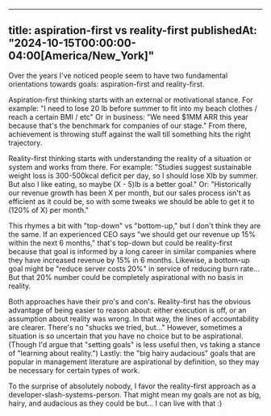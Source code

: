 
---
title: aspiration-first vs reality-first
publishedAt: "2024-10-15T00:00:00-04:00[America/New_York]"
---

Over the years I've noticed people seem to have two fundamental orientations towards goals: aspiration-first and
reality-first.

Aspiration-first thinking starts with an external or motivational stance.  For example: "I need to lose 20 lb before
summer to fit into my beach clothes / reach a certain BMI / etc"  Or in business: "We need $1MM ARR this year because
that's the benchmark for companies of our stage."  From there, achievement is throwing stuff against the wall till
something hits the right trajectory.

Reality-first thinking starts with understanding the reality of a situation or system and works from there.  For
example: "Studies suggest sustainable weight loss is 300-500kcal deficit per day, so I should lose Xlb by summer.  But
also I like eating, so maybe (X - 5)lb is a better goal."  Or: "Historically our revenue growth has been X per month,
but our sales process isn't as efficient as it could be, so with some tweaks we should be able to get it to (120% of X)
per month."

This rhymes a bit with "top-down" vs "bottom-up," but I don't think they are the same.  If an experienced CEO says "we
should get our revenue up 15% within the next 6 months," that's top-down but could be reality-first because that goal is
informed by a long career in similar companies where they have increased revenue by 15% in 6 months.  Likewise, a
bottom-up goal might be "reduce server costs 20%" in service of reducing burn rate... But that 20% number could be
completely aspirational with no basis in reality.

Both approaches have their pro's and con's.  Reality-first has the obvious advantage of being easier to reason about:
either execution is off, or an assumption about reality was wrong.  In that way, the lines of accountability are
clearer.  There's no "shucks we tried, but..."  However, sometimes a situation is so uncertain that you have no choice
but to be aspirational.  (Though I'd argue that "setting goals" is less useful then, vs taking a stance of "learning
about reality.")  Lastly: the "big hairy audacious" goals that are popular in management literature are aspirational by
definition, so they may be necessary for certain types of work.

To the surprise of absolutely nobody, I favor the reality-first approach as a developer-slash-systems-person.  That
might mean my goals are not as big, hairy, and audacious as they could be but... I can live with that :)
